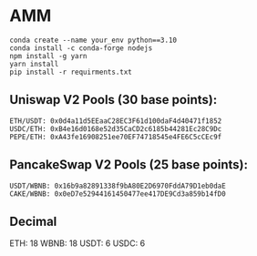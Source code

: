 # AMM

```
conda create --name your_env python==3.10
conda install -c conda-forge nodejs
npm install -g yarn
yarn install
pip install -r requirments.txt
```

## Uniswap V2 Pools (30 base points):
```
ETH/USDT: 0x0d4a11d5EEaaC28EC3F61d100daF4d40471f1852
USDC/ETH: 0xB4e16d0168e52d35CaCD2c6185b44281Ec28C9Dc
PEPE/ETH: 0xA43fe16908251ee70EF74718545e4FE6C5cCEc9f
```

## PancakeSwap V2 Pools (25 base points):
```
USDT/WBNB: 0x16b9a82891338f9bA80E2D6970FddA79D1eb0daE
CAKE/WBNB: 0x0eD7e52944161450477ee417DE9Cd3a859b14fD0
```

## Decimal
ETH: 18
WBNB: 18
USDT: 6
USDC: 6
